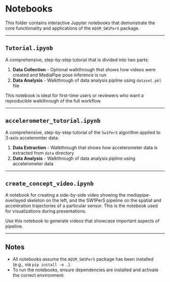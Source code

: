 # Notebooks

This folder contains interactive Jupyter notebooks that demonstrate the core functionality and applications of the `AQSM_SW1PerS` package.

---

## `Tutorial.ipynb`

A comprehensive, step-by-step tutorial that is divided into two parts:

1) **Data Collection** - Optional walkthrough that shows how videos were created and MediaPipe pose inference is run
2) **Data Analysis** - Walkthrough of data analysis pipline using ```dataset.pkl``` file

This notebook is ideal for first-time users or reviewers who want a reproducible walkthrough of the full workflow.

---

## `accelerometer_tutorial.ipynb`

A comprehensive, step-by-step tutorial of the `Sw1PerS` algorithm applied to 3-axis acceleromter data:

1) **Data Extraction** - Walkthrough that shows how accelerometer data is extracted from `data` directory
2) **Data Analysis** - Walkthrough of data analysis pipline using accelerometer data

---

## `create_concept_video.ipynb`

A notebook for creating a side-by-side video showing the mediapipe-overlayed skeleton on the left, and the SW1PerS pipeline on the spatial and acceleration trajectories of a particular sensor. This is the notebook used for visualizations during presentations.

Use this notebook to generate videos that showcase important aspects of pipeline.

---

## Notes

- All notebooks assume the `AQSM_SW1PerS` package has been installed (e.g., via `pip install -e .`).
- To run the notebooks, ensure dependencies are installed and activate the correct environment:
  
